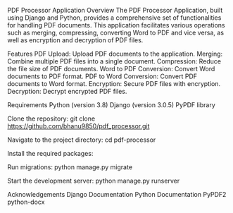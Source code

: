 PDF Processor Application
Overview
The PDF Processor Application, built using Django and Python, provides a comprehensive set of functionalities for handling PDF documents. This application facilitates various operations such as merging, compressing, converting Word to PDF and vice versa, as well as encryption and decryption of PDF files.

Features
PDF Upload: Upload PDF documents to the application.
Merging: Combine multiple PDF files into a single document.
Compression: Reduce the file size of PDF documents.
Word to PDF Conversion: Convert Word documents to PDF format.
PDF to Word Conversion: Convert PDF documents to Word format.
Encryption: Secure PDF files with encryption.
Decryption: Decrypt encrypted PDF files.

Requirements
Python (version 3.8)
Django (version 3.0.5)
PyPDF library


Clone the repository:
git clone https://github.com/bhanu9850/pdf_processor.git

Navigate to the project directory:
cd pdf-processor

Install the required packages:

Run migrations:
python manage.py migrate

Start the development server:
python manage.py runserver

Acknowledgements
Django Documentation
Python Documentation
PyPDF2
python-docx
